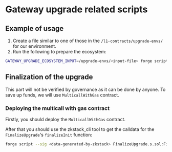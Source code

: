 # Gateway upgrade related scripts

## Example of usage

1. Create a file similar to one of those in the `/l1-contracts/upgrade-envs/` for our environment.
2. Run the following to prepare the ecosystem:

```sh
GATEWAY_UPGRADE_ECOSYSTEM_INPUT=/upgrade-envs/<input-file> forge script --sig "run()" EcosystemUpgrade --ffi --rpc-url <rpc-url> --gas-limit 20000000000 --broadcast --slow
```

## Finalization of the upgrade

This part will not be verified by governance as it can be done by anyone. To save up funds, we will use `MulticallWithGas` contract.

### Deploying the multicall with gas contract

Firstly, you should deploy the `MulticallWithGas` contract.

After that you should use the zkstack_cli tool to get the calldata for the `FinalizeUpgrade`'s `finalizeInit` function:

```sh
forge script --sig <data-generated-by-zkstack> FinalizeUpgrade.s.sol:FinalizeUpgrade --ffi --rpc-url <rpc-url> --gas-limit 20000000000 --broadcast --slow
```
